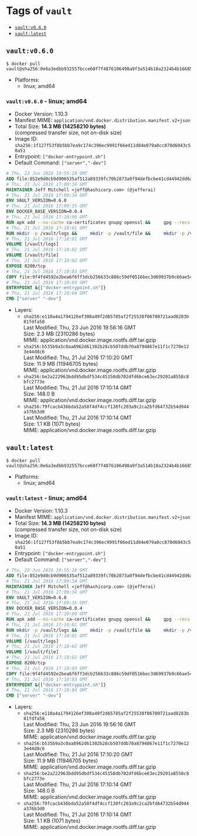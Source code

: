 <!-- THIS FILE IS GENERATED VIA './update-tag-details.sh' -->

# Tags of `vault`

-	[`vault:v0.6.0`](#vaultv060)
-	[`vault:latest`](#vaultlatest)

## `vault:v0.6.0`

```console
$ docker pull vault@sha256:0e6a3edbb932557bcce60f7f4876106498a9f3a514b10a2324b4b166857c58e1
```

-	Platforms:
	-	linux; amd64

### `vault:v0.6.0` - linux; amd64

-	Docker Version: 1.10.3
-	Manifest MIME: `application/vnd.docker.distribution.manifest.v2+json`
-	Total Size: **14.3 MB (14258210 bytes)**  
	(compressed transfer size, not on-disk size)
-	Image ID: `sha256:1f127f53f8b5bb7ea9c174c396ec9991f66ed11d84e079a0cc870d6043c50a51`
-	Entrypoint: `["docker-entrypoint.sh"]`
-	Default Command: `["server","-dev"]`

```dockerfile
# Thu, 23 Jun 2016 19:55:18 GMT
ADD file:852e9d0cb9d906535af512a89339fc70b2873a0f94defbcbe41cd44942dd6ac8 in /
# Thu, 21 Jul 2016 17:09:34 GMT
MAINTAINER Jeff Mitchell <jeff@hashicorp.com> (@jefferai)
# Thu, 21 Jul 2016 17:09:34 GMT
ENV VAULT_VERSION=0.6.0
# Thu, 21 Jul 2016 17:09:35 GMT
ENV DOCKER_BASE_VERSION=0.0.4
# Thu, 21 Jul 2016 17:10:00 GMT
RUN apk add --no-cache ca-certificates gnupg openssl &&     gpg --recv-keys 91A6E7F85D05C65630BEF18951852D87348FFC4C &&     mkdir -p /tmp/build &&     cd /tmp/build &&     wget https://releases.hashicorp.com/docker-base/${DOCKER_BASE_VERSION}/docker-base_${DOCKER_BASE_VERSION}_linux_amd64.zip &&     wget https://releases.hashicorp.com/docker-base/${DOCKER_BASE_VERSION}/docker-base_${DOCKER_BASE_VERSION}_SHA256SUMS &&     wget https://releases.hashicorp.com/docker-base/${DOCKER_BASE_VERSION}/docker-base_${DOCKER_BASE_VERSION}_SHA256SUMS.sig &&     gpg --batch --verify docker-base_${DOCKER_BASE_VERSION}_SHA256SUMS.sig docker-base_${DOCKER_BASE_VERSION}_SHA256SUMS &&     grep ${DOCKER_BASE_VERSION}_linux_amd64.zip docker-base_${DOCKER_BASE_VERSION}_SHA256SUMS | sha256sum -c &&     unzip docker-base_${DOCKER_BASE_VERSION}_linux_amd64.zip &&     cp bin/gosu bin/dumb-init /bin &&     wget https://releases.hashicorp.com/vault/${VAULT_VERSION}/vault_${VAULT_VERSION}_linux_amd64.zip &&     wget https://releases.hashicorp.com/vault/${VAULT_VERSION}/vault_${VAULT_VERSION}_SHA256SUMS &&     wget https://releases.hashicorp.com/vault/${VAULT_VERSION}/vault_${VAULT_VERSION}_SHA256SUMS.sig &&     gpg --batch --verify vault_${VAULT_VERSION}_SHA256SUMS.sig vault_${VAULT_VERSION}_SHA256SUMS &&     grep vault_${VAULT_VERSION}_linux_amd64.zip vault_${VAULT_VERSION}_SHA256SUMS | sha256sum -c &&     unzip -d /bin vault_${VAULT_VERSION}_linux_amd64.zip &&     cd /tmp &&     rm -rf /tmp/build &&     apk del gnupg openssl &&     rm -rf /root/.gnupg
# Thu, 21 Jul 2016 17:10:01 GMT
RUN mkdir -p /vault/logs &&     mkdir -p /vault/file &&     mkdir -p /vault/config
# Thu, 21 Jul 2016 17:10:01 GMT
VOLUME [/vault/logs]
# Thu, 21 Jul 2016 17:10:02 GMT
VOLUME [/vault/file]
# Thu, 21 Jul 2016 17:10:02 GMT
EXPOSE 8200/tcp
# Thu, 21 Jul 2016 17:10:03 GMT
COPY file:9f4fd4592e2bea6f6ff3dcb256633c886c59df0516bec3d69937b9c66ae54448 in /usr/local/bin/docker-entrypoint.sh
# Thu, 21 Jul 2016 17:10:03 GMT
ENTRYPOINT &{["docker-entrypoint.sh"]}
# Thu, 21 Jul 2016 17:10:04 GMT
CMD ["server" "-dev"]
```

-	Layers:
	-	`sha256:e110a4a1794126ef308a49f2d65785af2f25538f06700721aad8283b81fdfa58`  
		Last Modified: Thu, 23 Jun 2016 19:56:16 GMT  
		Size: 2.3 MB (2310286 bytes)  
		MIME: application/vnd.docker.image.rootfs.diff.tar.gzip
	-	`sha256:b535b9a3c0aa8962d61302b28cb507ddb70a8794867e11f1c7270e123e44d8c6`  
		Last Modified: Thu, 21 Jul 2016 17:10:20 GMT  
		Size: 11.9 MB (11946705 bytes)  
		MIME: application/vnd.docker.image.rootfs.diff.tar.gzip
	-	`sha256:be2a222963bdd95dbdf534c45150db702dfd6bce63ec29201a8558c8bfc2773e`  
		Last Modified: Thu, 21 Jul 2016 17:10:14 GMT  
		Size: 148.0 B  
		MIME: application/vnd.docker.image.rootfs.diff.tar.gzip
	-	`sha256:79fcacb436bda52a58f4df4ccf130fc203a9c2ca2bfd64732b54d944a376b3d0`  
		Last Modified: Thu, 21 Jul 2016 17:10:14 GMT  
		Size: 1.1 KB (1071 bytes)  
		MIME: application/vnd.docker.image.rootfs.diff.tar.gzip

## `vault:latest`

```console
$ docker pull vault@sha256:0e6a3edbb932557bcce60f7f4876106498a9f3a514b10a2324b4b166857c58e1
```

-	Platforms:
	-	linux; amd64

### `vault:latest` - linux; amd64

-	Docker Version: 1.10.3
-	Manifest MIME: `application/vnd.docker.distribution.manifest.v2+json`
-	Total Size: **14.3 MB (14258210 bytes)**  
	(compressed transfer size, not on-disk size)
-	Image ID: `sha256:1f127f53f8b5bb7ea9c174c396ec9991f66ed11d84e079a0cc870d6043c50a51`
-	Entrypoint: `["docker-entrypoint.sh"]`
-	Default Command: `["server","-dev"]`

```dockerfile
# Thu, 23 Jun 2016 19:55:18 GMT
ADD file:852e9d0cb9d906535af512a89339fc70b2873a0f94defbcbe41cd44942dd6ac8 in /
# Thu, 21 Jul 2016 17:09:34 GMT
MAINTAINER Jeff Mitchell <jeff@hashicorp.com> (@jefferai)
# Thu, 21 Jul 2016 17:09:34 GMT
ENV VAULT_VERSION=0.6.0
# Thu, 21 Jul 2016 17:09:35 GMT
ENV DOCKER_BASE_VERSION=0.0.4
# Thu, 21 Jul 2016 17:10:00 GMT
RUN apk add --no-cache ca-certificates gnupg openssl &&     gpg --recv-keys 91A6E7F85D05C65630BEF18951852D87348FFC4C &&     mkdir -p /tmp/build &&     cd /tmp/build &&     wget https://releases.hashicorp.com/docker-base/${DOCKER_BASE_VERSION}/docker-base_${DOCKER_BASE_VERSION}_linux_amd64.zip &&     wget https://releases.hashicorp.com/docker-base/${DOCKER_BASE_VERSION}/docker-base_${DOCKER_BASE_VERSION}_SHA256SUMS &&     wget https://releases.hashicorp.com/docker-base/${DOCKER_BASE_VERSION}/docker-base_${DOCKER_BASE_VERSION}_SHA256SUMS.sig &&     gpg --batch --verify docker-base_${DOCKER_BASE_VERSION}_SHA256SUMS.sig docker-base_${DOCKER_BASE_VERSION}_SHA256SUMS &&     grep ${DOCKER_BASE_VERSION}_linux_amd64.zip docker-base_${DOCKER_BASE_VERSION}_SHA256SUMS | sha256sum -c &&     unzip docker-base_${DOCKER_BASE_VERSION}_linux_amd64.zip &&     cp bin/gosu bin/dumb-init /bin &&     wget https://releases.hashicorp.com/vault/${VAULT_VERSION}/vault_${VAULT_VERSION}_linux_amd64.zip &&     wget https://releases.hashicorp.com/vault/${VAULT_VERSION}/vault_${VAULT_VERSION}_SHA256SUMS &&     wget https://releases.hashicorp.com/vault/${VAULT_VERSION}/vault_${VAULT_VERSION}_SHA256SUMS.sig &&     gpg --batch --verify vault_${VAULT_VERSION}_SHA256SUMS.sig vault_${VAULT_VERSION}_SHA256SUMS &&     grep vault_${VAULT_VERSION}_linux_amd64.zip vault_${VAULT_VERSION}_SHA256SUMS | sha256sum -c &&     unzip -d /bin vault_${VAULT_VERSION}_linux_amd64.zip &&     cd /tmp &&     rm -rf /tmp/build &&     apk del gnupg openssl &&     rm -rf /root/.gnupg
# Thu, 21 Jul 2016 17:10:01 GMT
RUN mkdir -p /vault/logs &&     mkdir -p /vault/file &&     mkdir -p /vault/config
# Thu, 21 Jul 2016 17:10:01 GMT
VOLUME [/vault/logs]
# Thu, 21 Jul 2016 17:10:02 GMT
VOLUME [/vault/file]
# Thu, 21 Jul 2016 17:10:02 GMT
EXPOSE 8200/tcp
# Thu, 21 Jul 2016 17:10:03 GMT
COPY file:9f4fd4592e2bea6f6ff3dcb256633c886c59df0516bec3d69937b9c66ae54448 in /usr/local/bin/docker-entrypoint.sh
# Thu, 21 Jul 2016 17:10:03 GMT
ENTRYPOINT &{["docker-entrypoint.sh"]}
# Thu, 21 Jul 2016 17:10:04 GMT
CMD ["server" "-dev"]
```

-	Layers:
	-	`sha256:e110a4a1794126ef308a49f2d65785af2f25538f06700721aad8283b81fdfa58`  
		Last Modified: Thu, 23 Jun 2016 19:56:16 GMT  
		Size: 2.3 MB (2310286 bytes)  
		MIME: application/vnd.docker.image.rootfs.diff.tar.gzip
	-	`sha256:b535b9a3c0aa8962d61302b28cb507ddb70a8794867e11f1c7270e123e44d8c6`  
		Last Modified: Thu, 21 Jul 2016 17:10:20 GMT  
		Size: 11.9 MB (11946705 bytes)  
		MIME: application/vnd.docker.image.rootfs.diff.tar.gzip
	-	`sha256:be2a222963bdd95dbdf534c45150db702dfd6bce63ec29201a8558c8bfc2773e`  
		Last Modified: Thu, 21 Jul 2016 17:10:14 GMT  
		Size: 148.0 B  
		MIME: application/vnd.docker.image.rootfs.diff.tar.gzip
	-	`sha256:79fcacb436bda52a58f4df4ccf130fc203a9c2ca2bfd64732b54d944a376b3d0`  
		Last Modified: Thu, 21 Jul 2016 17:10:14 GMT  
		Size: 1.1 KB (1071 bytes)  
		MIME: application/vnd.docker.image.rootfs.diff.tar.gzip
